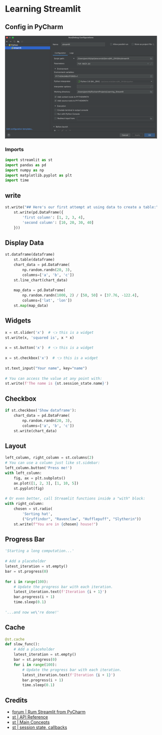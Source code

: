 # Learning Streamlit

## Config in PyCharm

![](pics/config.png)

### Imports

```python
import streamlit as st
import pandas as pd
import numpy as np
import matplotlib.pyplot as plt
import time
```

## write

```python
st.write("## Here's our first attempt at using data to create a table:")
    st.write(pd.DataFrame({
        'first column': [1, 2, 3, 4],
        'second column': [10, 20, 30, 40]
    }))
```

## Display Data

```python
st.dataframe(dataframe)
    st.table(dataframe)
    chart_data = pd.DataFrame(
        np.random.randn(20, 3),
        columns=['a', 'b', 'c'])
    st.line_chart(chart_data)

    map_data = pd.DataFrame(
        np.random.randn(1000, 2) / [50, 50] + [37.76, -122.4],
        columns=['lat', 'lon'])
    st.map(map_data)
```

## Widgets

```python
x = st.slider('x')  # 👈 this is a widget
st.write(x, 'squared is', x * x)

x = st.button('x')  # 👈 this is a widget

x = st.checkbox('x')  # 👈 this is a widget

st.text_input("Your name", key="name")

# You can access the value at any point with:
st.write(f'The name is {st.session_state.name}')
```

## Checkbox

```python
if st.checkbox('Show dataframe'):
    chart_data = pd.DataFrame(
        np.random.randn(20, 3),
        columns=['a', 'b', 'c'])
    st.write(chart_data)
```


## Layout 

```python
left_column, right_column = st.columns(2)
# You can use a column just like st.sidebar:
left_column.button('Press me!')
with left_column:
    fig, ax = plt.subplots()
    ax.plot([1, 2, 3], [1, 10, 5])
    st.pyplot(fig)

# Or even better, call Streamlit functions inside a "with" block:
with right_column:
    chosen = st.radio(
        'Sorting hat',
        ("Gryffindor", "Ravenclaw", "Hufflepuff", "Slytherin"))
    st.write(f"You are in {chosen} house!")
```

## Progress Bar

```python
'Starting a long computation...'

# Add a placeholder
latest_iteration = st.empty()
bar = st.progress(0)

for i in range(100):
    # Update the progress bar with each iteration.
    latest_iteration.text(f'Iteration {i + 1}')
    bar.progress(i + 1)
    time.sleep(0.1)

'...and now we\'re done!'
```

## Cache

```python
@st.cache
def slow_func():
    # Add a placeholder
    latest_iteration = st.empty()
    bar = st.progress(0)
    for i in range(100):
        # Update the progress bar with each iteration.
        latest_iteration.text(f'Iteration {i + 1}')
        bar.progress(i + 1)
        time.sleep(0.1)
```



## Credits

- [forum | Rum Streamlit from PyCharm](https://discuss.streamlit.io/t/version-1-5-0/21455/11)
- [st | API Reference](https://docs.streamlit.io/library/api-reference)
- [st | Main Concepts](https://docs.streamlit.io/library/get-started/main-concepts)
- [st | session state, callbacks](https://docs.streamlit.io/library/api-reference/session-state#use-callbacks-to-update-session-state)